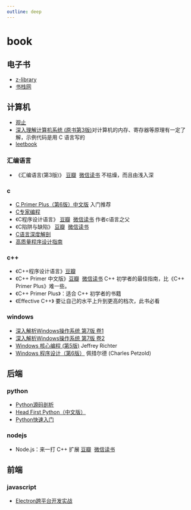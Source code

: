 ```yaml
---
outline: deep
---
```

# book
## 电子书
- [z-library](https://zh.z-library.sk/)
- [书栈网](https://www.bookstack.cn/)
## 计算机
- [观止](https://book.douban.com/subject/3699395/)
- [深入理解计算机系统 (原书第3版)](https://book.douban.com/subject/26912767/)对计算机的内存、寄存器等原理有一定了解，示例代码是用 C 语言写的
- [leetbook](https://leetcode.cn/leetbook/)
### 汇编语言
- 《汇编语言(第3版)》 [豆瓣](https://book.douban.com/subject/25726019/) &nbsp;[微信读书](https://weread.qq.com/web/reader/55132f10811e5f3d7g010f91) 不枯燥，而且由浅入深
### c
- [C Primer Plus（第6版）中文版](https://book.douban.com/subject/26792521/) 入门推荐
- [C专家编程](https://book.douban.com/subject/2377310/)
- 《C程序设计语言》 [豆瓣](https://book.douban.com/subject/1139336/) &nbsp;[微信读书](https://weread.qq.com/web/reader/32b32be0811e1a577g013e9a) 作者c语言之父
- 《C陷阱与缺陷》 [豆瓣](https://book.douban.com/subject/2778632/) &nbsp;[微信读书](https://weread.qq.com/web/reader/1b532a607219c40e1b551b6)
- [C语言深度解剖](https://book.douban.com/subject/4924419/)
- [高质量程序设计指南](https://book.douban.com/subject/20275979/)
### c++
- 《C++程序设计语言》[豆瓣](https://book.douban.com/subject/4604591/)
- 《C++ Primer 中文版》[豆瓣](https://weread.qq.com/web/reader/ff732fe072021a24ff7bb24) &nbsp;[微信读书](https://book.douban.com/subject/25708312/) C++ 初学者的最佳指南，比《C++ Primer Plus》难一些。
- 《C++ Primer Plus》：适合 C++ 初学者的书籍
- 《Effective C++》 要让自己的水平上升到更高的档次，此书必看
### windows
- [深入解析Windows操作系统 第7版 卷1](https://book.douban.com/subject/35453564/)
- [深入解析Windows操作系统 第7版 卷2](https://book.douban.com/subject/36784317/)
- [Windows 核心编程 (第5版)](https://book.douban.com/subject/3235659/) Jeffrey Richter
- [Windows 程序设计（第6版）](https://book.douban.com/subject/25925555/) 佩措尔德 (Charles Petzold)
## 后端
### python
- [Python源码剖析](https://book.douban.com/subject/3117898/)
- [Head First Python（中文版）](https://book.douban.com/subject/10561367/)
- [Python快速入门](https://book.douban.com/subject/34615109/)
### nodejs
- Node.js：来一打 C++ 扩展 [豆瓣](https://book.douban.com/subject/30247892/) &nbsp;[微信读书](https://weread.qq.com/web/reader/35e32e1071dbdd8a35e331f#outline?noScroll=1)
## 前端
### javascript
- [Electron跨平台开发实战](https://book.douban.com/subject/34838092/)

